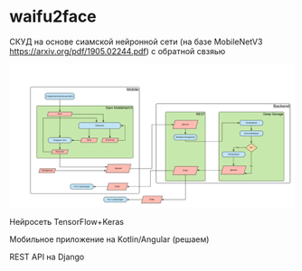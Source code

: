 # waifu2face

СКУД на основе сиамской нейронной сети (на базе MobileNetV3 https://arxiv.org/pdf/1905.02244.pdf) с обратной свзяью



![](JUIO%20(2).png)



Нейросеть TensorFlow+Keras

Мобильное приложение на Kotlin/Angular (решаем)

REST API на Django


